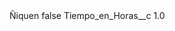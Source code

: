 <?xml version="1.0" encoding="UTF-8"?>
<CustomMetadata xmlns="http://soap.sforce.com/2006/04/metadata" xmlns:xsi="http://www.w3.org/2001/XMLSchema-instance" xmlns:xsd="http://www.w3.org/2001/XMLSchema">
    <label>Ñiquen</label>
    <protected>false</protected>
    <values>
        <field>Tiempo_en_Horas__c</field>
        <value xsi:type="xsd:double">1.0</value>
    </values>
</CustomMetadata>
